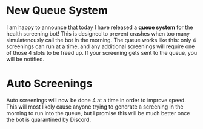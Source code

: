 # New Queue System

I am happy to announce that today I have released a **queue system** for the health screening bot! This is designed to
prevent crashes when too many simulatenously call the bot in the morning. The queue works like this: only 4 screenings
can run at a time, and any additional screenings will require one of those 4 slots to be freed up. If your screening
gets sent to the queue, you will be notified.

# Auto Screenings

Auto screenings will now be done 4 at a time in order to improve speed. This will most likely cause anyone trying to
generate a screening in the morning to run into the queue, but I promise this will be much better once the bot is
quarantined by Discord.